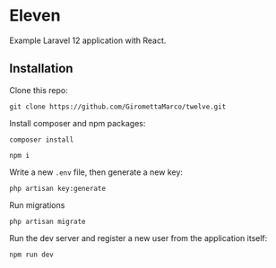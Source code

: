 # Eleven

Example Laravel 12 application with React.

## Installation

Clone this repo:

```
git clone https://github.com/GiromettaMarco/twelve.git
```

Install composer and npm packages:

```
composer install
```

```
npm i
```

Write a new ```.env``` file, then generate a new key:

```
php artisan key:generate
```

Run migrations

```
php artisan migrate
```

Run the dev server and register a new user from the application itself:

```
npm run dev
```
